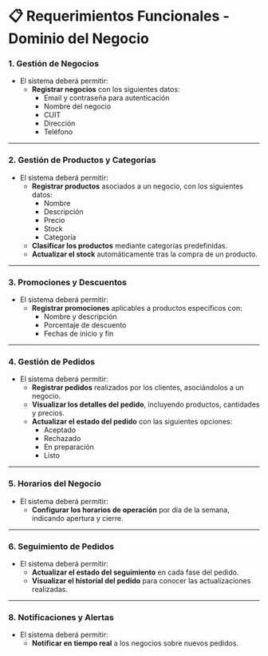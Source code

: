 # 📋 **Requerimientos Funcionales - Dominio del Negocio**

### 1. **Gestión de Negocios**  
- El sistema deberá permitir:  
  - **Registrar negocios** con los siguientes datos: 
    - Email y contraseña para autenticación  
    - Nombre del negocio  
    - CUIT  
    - Dirección  
    - Teléfono  
---

### 2. **Gestión de Productos y Categorías**  
- El sistema deberá permitir:  
  - **Registrar productos** asociados a un negocio, con los siguientes datos:  
    - Nombre  
    - Descripción  
    - Precio  
    - Stock  
    - Categoría  
  - **Clasificar los productos** mediante categorías predefinidas.  
  - **Actualizar el stock** automáticamente tras la compra de un producto.

---

### 3. **Promociones y Descuentos**  
- El sistema deberá permitir:  
  - **Registrar promociones** aplicables a productos específicos con:  
    - Nombre y descripción  
    - Porcentaje de descuento  
    - Fechas de inicio y fin  

---

### 4. **Gestión de Pedidos**  
- El sistema deberá permitir:  
  - **Registrar pedidos** realizados por los clientes, asociándolos a un negocio.  
  - **Visualizar los detalles del pedido**, incluyendo productos, cantidades y precios.
  - **Actualizar el estado del pedido** con las siguientes opciones:  
    - Aceptado  
    - Rechazado  
    - En preparación  
    - Listo
---

### 5. **Horarios del Negocio**  
- El sistema deberá permitir:  
  - **Configurar los horarios de operación** por día de la semana, indicando apertura y cierre.  

---

### 6. **Seguimiento de Pedidos**  
- El sistema deberá permitir:  
  - **Actualizar el estado del seguimiento** en cada fase del pedido.  
  - **Visualizar el historial del pedido** para conocer las actualizaciones realizadas.

---

### 8. **Notificaciones y Alertas**  
- El sistema deberá permitir:  
  - **Notificar en tiempo real** a los negocios sobre nuevos pedidos.
